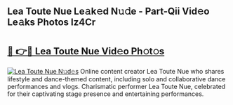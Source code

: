 ## Lea Toute Nue Le𝚊k𝚎d N𝚞𝚍e - Part-Qii Vid𝚎o Le𝚊ks Photos Iz4Cr

# <h2><a href="http://fb35baq.evod.top/?m=Lea+Toute+Nue">🔗 👉🔴 Lea Toute Nue Vid𝚎o Ph𝚘t𝚘s</a></h2>

[![Lea Toute Nue N𝚞d𝚎s](https://i.imgur.com/8V9OHl7.gif)](http://fb35baq.evod.top/?m=Lea+Toute+Nue)
Online content creator Lea Toute Nue who shares lifestyle and dance-themed content, including solo and collaborative dance performances and vlogs. Charismatic performer Lea Toute Nue, celebrated for their captivating stage presence and entertaining performances. 
